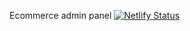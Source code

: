 Ecommerce admin panel
[![Netlify Status](https://api.netlify.com/api/v1/badges/46ea048d-d7bb-498e-a405-22b1089c11e0/deploy-status)](https://app.netlify.com/sites/supercell-ecom-admin/deploys)
